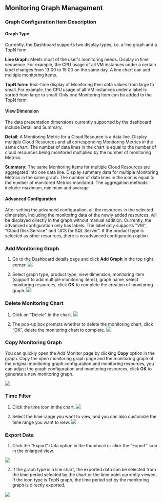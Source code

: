 ## Monitoring Graph Management
### Graph Configuration Item Description
#### Graph Type
Currently, the Dashboard supports two display types, i.e. a line graph and a TopN form.

**Line Graph:** Meets most of the user's monitoring needs. Display in time sequence. For example, the CPU usage of all VM instances under a certain label changes from 13:00 to 15:00 on the same day. A line chart can add multiple monitoring items.

**TopN form:** Real-time display of Monitoring Item data values from large to small. For example, the CPU usage of all VM instances under a label is sorted from large to small. Only one Monitoring Item can be added to the TopN form.

#### View Dimension
The data presentation dimensions currently supported by the dashboard include Detail and Summary.

**Detail:** A Monitoring Metric for a Cloud Resource is a data line. Display multiple Cloud Resources and all corresponding Monitoring Metrics in the same chart. The number of data lines in the chart is equal to the number of cloud resources being monitored multiplied by the number of monitoring Metrics.

**Summary:** The same Monitoring Items for multiple Cloud Resources are aggregated into one data line. Display summary data for multiple Monitoring Metrics in the same graph. The number of data lines in the icon is equal to the number of monitored Metrics monitored. The aggregation methods include: maximum, minimum and average

#### Advanced Configuration
After setting the advanced configuration, all the resources in the selected dimension, including the monitoring data of the newly added resources, will be displayed directly in the graph without manual addition.
Currently, the advanced configuration only has labels. The label only supports "VM", "Cloud Disk Service" and "JCS for SQL Server". If the product type is selected as other resources, there is no advanced configuration option.

### Add Monitoring Graph
1. Go to the Dashboard details page and click **Add Graph** in the top right corner.
![](https://github.com/jdcloudcom/cn/blob/edit/image/Cloud-Monitor/dashboard/%E6%B7%BB%E5%8A%A0%E5%9B%BE%E8%A1%A8.png)

2. Select graph type, product type, view dimension, monitoring item (support to add multiple monitoring items), graph name, select monitoring resources, click **OK** to complete the creation of monitoring graph.
![](https://github.com/jdcloudcom/cn/blob/edit/image/Cloud-Monitor/zuijiashijian/%E6%9C%80%E4%BD%B3%E5%AE%9E%E8%B7%B51.2.png)

### Delete Monitoring Chart
1. Click on "Delete" in the chart.
![](https://github.com/jdcloudcom/cn/blob/edit/image/Cloud-Monitor/dashboard/%E5%88%A0%E9%99%A4%E7%9B%91%E6%8E%A7%E5%9B%BE%E8%A1%A8.png)

2. The pop-up box prompts whether to delete the monitoring chart, click “OK”, delete the monitoring chart to complete.
![](https://github.com/jdcloudcom/cn/blob/edit/image/Cloud-Monitor/dashboard/%E5%88%A0%E9%99%A4%E7%9B%91%E6%8E%A7%E5%9B%BE%E8%A1%A8-%E7%A1%AE%E8%AE%A4.png)

### Copy Monitoring Graph
You can quickly open the Add Monitor page by clicking **Copy** option in the graph. Copy the open monitoring graph page and the monitoring graph of the original monitoring graph configuration and monitoring resources, you can adjust the graph configuration and monitoring resources, click **OK** to generate a new monitoring graph.

![](https://github.com/jdcloudcom/cn/blob/edit/image/Cloud-Monitor/dashboard/%E5%A4%8D%E5%88%B6%E7%9B%91%E6%8E%A7%E5%9B%BE%E8%A1%A8.png)

### Time Filter
1. Click the time icon in the chart.
![](https://github.com/jdcloudcom/cn/blob/edit/image/Cloud-Monitor/dashboard/%E6%97%B6%E9%97%B4%E7%AD%9B%E9%80%89.png)

2. Select the time range you want to view, and you can also customize the time range you want to view.
![](https://github.com/jdcloudcom/cn/blob/edit/image/Cloud-Monitor/dashboard/%E6%97%B6%E9%97%B4%E7%AD%9B%E9%80%892.png)


### Export Data
1. Click the “Export” Data option in the thumbnail or click the “Export” icon in the enlarged view.

![](https://github.com/jdcloudcom/cn/blob/edit/image/Cloud-Monitor/dashboard/%E5%AF%BC%E5%87%BA%E6%95%B0%E6%8D%AE.png)

2. If the graph type is a line chart, the exported data can be selected from the time period selected by the chart or the time point currently viewed. If the icon type is TopN graph, the time period set by the monitoring graph is directly exported.

![](https://github.com/jdcloudcom/cn/blob/edit/image/Cloud-Monitor/dashboard/%E5%AF%BC%E5%87%BA%E6%95%B0%E6%8D%AE2.png)

